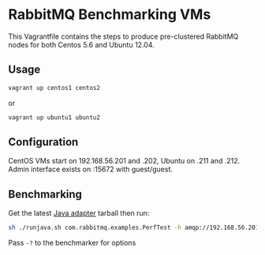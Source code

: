 # RabbitMQ Benchmarking VMs

This Vagrantfile contains the steps to produce pre-clustered RabbitMQ nodes for
both Centos 5.6 and Ubuntu 12.04.

## Usage

```bash
vagrant up centos1 centos2
```

or

```bash
vagrant up ubuntu1 ubuntu2
```

## Configuration

CentOS VMs start on 192.168.56.201 and .202, Ubuntu on .211 and .212. Admin
interface exists on :15672 with guest/guest.

## Benchmarking

Get the latest [Java adapter](http://www.rabbitmq.com/java-client.html) tarball
then run:

```bash
sh ./runjava.sh com.rabbitmq.examples.PerfTest -h amqp://192.168.56.201/%2f -u test
```

Pass `-?` to the benchmarker for options
